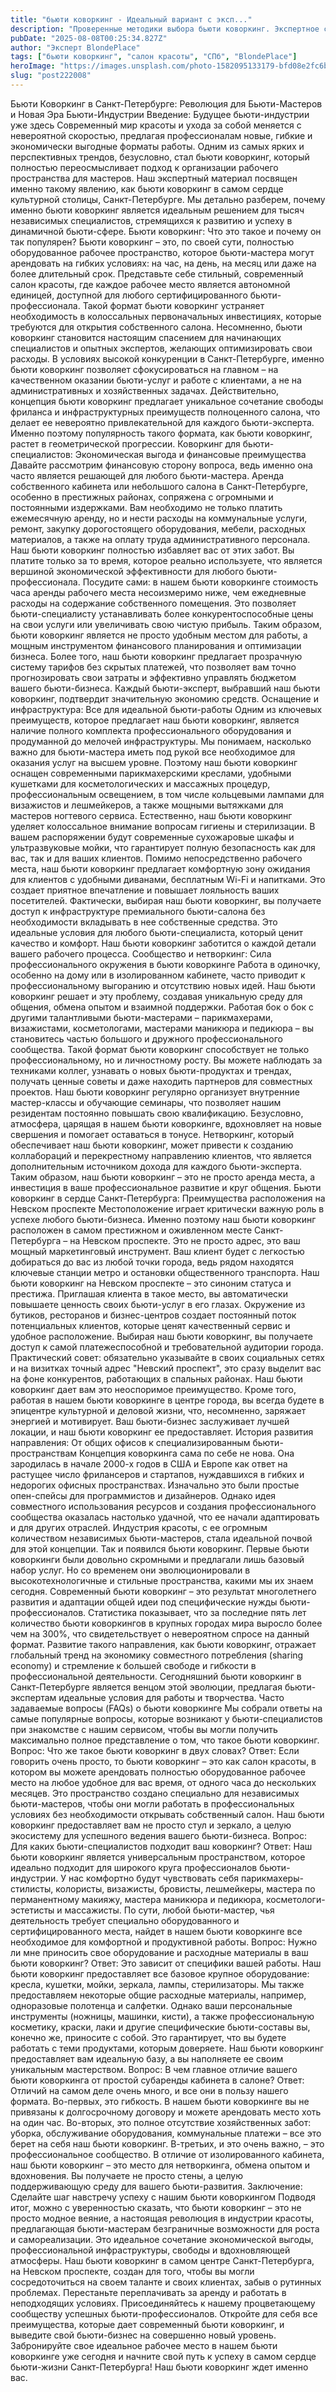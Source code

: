 ```yaml
---
title: "бьюти коворкинг - Идеальный вариант с эксп..."
description: "Проверенные методики выбора бьюти коворкинг. Экспертное сравнение популярных решений. Обратитесь за консультацией к профессионалам BlondePlace. Эксклюзивные пред..."
pubDate: "2025-08-08T00:25:34.827Z"
author: "Эксперт BlondePlace"
tags: ["бьюти коворкинг", "салон красоты", "СПб", "BlondePlace"]
heroImage: "https://images.unsplash.com/photo-1582095133179-bfd08e2fc6b3?q=80&w=800&auto=format&fit=crop"
slug: "post222008"
---
```


Бьюти Коворкинг в Санкт-Петербурге: Революция для Бьюти-Мастеров и Новая Эра Бьюти-Индустрии Введение: Будущее бьюти-индустрии уже здесь Современный мир красоты и ухода за собой меняется с невероятной скоростью, предлагая профессионалам новые, гибкие и экономически выгодные форматы работы. Одним из самых ярких и перспективных трендов, безусловно, стал бьюти коворкинг, который полностью переосмысливает подход к организации рабочего пространства для мастеров. Наш экспертный материал посвящен именно такому явлению, как бьюти коворкинг в самом сердце культурной столицы, Санкт-Петербурге. Мы детально разберем, почему именно бьюти коворкинг является идеальным решением для тысяч независимых специалистов, стремящихся к развитию и успеху в динамичной бьюти-сфере. Бьюти коворкинг: Что это такое и почему он так популярен? Бьюти коворкинг – это, по своей сути, полностью оборудованное рабочее пространство, которое бьюти-мастера могут арендовать на гибких условиях: на час, на день, на месяц или даже на более длительный срок. Представьте себе стильный, современный салон красоты, где каждое рабочее место является автономной единицей, доступной для любого сертифицированного бьюти-профессионала. Такой формат бьюти коворкинг устраняет необходимость в колоссальных первоначальных инвестициях, которые требуются для открытия собственного салона. Несомненно, бьюти коворкинг становится настоящим спасением для начинающих специалистов и опытных экспертов, желающих оптимизировать свои расходы. В условиях высокой конкуренции в Санкт-Петербурге, именно бьюти коворкинг позволяет сфокусироваться на главном – на качественном оказании бьюти-услуг и работе с клиентами, а не на административных и хозяйственных задачах. Действительно, концепция бьюти коворкинг предлагает уникальное сочетание свободы фриланса и инфраструктурных преимуществ полноценного салона, что делает ее невероятно привлекательной для каждого бьюти-эксперта. Именно поэтому популярность такого формата, как бьюти коворкинг, растет в геометрической прогрессии. Коворкинг для бьюти-специалистов: Экономическая выгода и финансовые преимущества Давайте рассмотрим финансовую сторону вопроса, ведь именно она часто является решающей для любого бьюти-мастера. Аренда собственного кабинета или небольшого салона в Санкт-Петербурге, особенно в престижных районах, сопряжена с огромными и постоянными издержками. Вам необходимо не только платить ежемесячную аренду, но и нести расходы на коммунальные услуги, ремонт, закупку дорогостоящего оборудования, мебели, расходных материалов, а также на оплату труда административного персонала. Наш бьюти коворкинг полностью избавляет вас от этих забот. Вы платите только за то время, которое реально используете, что является вершиной экономической эффективности для любого бьюти-профессионала. Посудите сами: в нашем бьюти коворкинге стоимость часа аренды рабочего места несоизмеримо ниже, чем ежедневные расходы на содержание собственного помещения. Это позволяет бьюти-специалисту устанавливать более конкурентоспособные цены на свои услуги или увеличивать свою чистую прибыль. Таким образом, бьюти коворкинг является не просто удобным местом для работы, а мощным инструментом финансового планирования и оптимизации бизнеса. Более того, наш бьюти коворкинг предлагает прозрачную систему тарифов без скрытых платежей, что позволяет вам точно прогнозировать свои затраты и эффективно управлять бюджетом вашего бьюти-бизнеса. Каждый бьюти-эксперт, выбравший наш бьюти коворкинг, подтвердит значительную экономию средств. Оснащение и инфраструктура: Все для идеальной бьюти-работы Одним из ключевых преимуществ, которое предлагает наш бьюти коворкинг, является наличие полного комплекта профессионального оборудования и продуманной до мелочей инфраструктуры. Мы понимаем, насколько важно для бьюти-мастера иметь под рукой все необходимое для оказания услуг на высшем уровне. Поэтому наш бьюти коворкинг оснащен современными парикмахерскими креслами, удобными кушетками для косметологических и массажных процедур, профессиональным освещением, в том числе кольцевыми лампами для визажистов и лешмейкеров, а также мощными вытяжками для мастеров ногтевого сервиса. Естественно, наш бьюти коворкинг уделяет колоссальное внимание вопросам гигиены и стерилизации. В вашем распоряжении будут современные сухожаровые шкафы и ультразвуковые мойки, что гарантирует полную безопасность как для вас, так и для ваших клиентов. Помимо непосредственно рабочего места, наш бьюти коворкинг предлагает комфортную зону ожидания для клиентов с удобными диванами, бесплатным Wi-Fi и напитками. Это создает приятное впечатление и повышает лояльность ваших посетителей. Фактически, выбирая наш бьюти коворкинг, вы получаете доступ к инфраструктуре премиального бьюти-салона без необходимости вкладывать в нее собственные средства. Это идеальные условия для любого бьюти-специалиста, который ценит качество и комфорт. Наш бьюти коворкинг заботится о каждой детали вашего рабочего процесса. Сообщество и нетворкинг: Сила профессионального окружения в бьюти коворкинге Работа в одиночку, особенно на дому или в изолированном кабинете, часто приводит к профессиональному выгоранию и отсутствию новых идей. Наш бьюти коворкинг решает и эту проблему, создавая уникальную среду для общения, обмена опытом и взаимной поддержки. Работая бок о бок с другими талантливыми бьюти-мастерами – парикмахерами, визажистами, косметологами, мастерами маникюра и педикюра – вы становитесь частью большого и дружного профессионального сообщества. Такой формат бьюти коворкинг способствует не только профессиональному, но и личностному росту. Вы можете наблюдать за техниками коллег, узнавать о новых бьюти-продуктах и трендах, получать ценные советы и даже находить партнеров для совместных проектов. Наш бьюти коворкинг регулярно организует внутренние мастер-классы и обучающие семинары, что позволяет нашим резидентам постоянно повышать свою квалификацию. Безусловно, атмосфера, царящая в нашем бьюти коворкинге, вдохновляет на новые свершения и помогает оставаться в тонусе. Нетворкинг, который обеспечивает наш бьюти коворкинг, может привести к созданию коллабораций и перекрестному направлению клиентов, что является дополнительным источником дохода для каждого бьюти-эксперта. Таким образом, наш бьюти коворкинг – это не просто аренда места, а инвестиция в ваше профессиональное развитие и круг общения. Бьюти коворкинг в сердце Санкт-Петербурга: Преимущества расположения на Невском проспекте Местоположение играет критически важную роль в успехе любого бьюти-бизнеса. Именно поэтому наш бьюти коворкинг расположен в самом престижном и оживленном месте Санкт-Петербурга – на Невском проспекте. Это не просто адрес, это ваш мощный маркетинговый инструмент. Ваш клиент будет с легкостью добираться до вас из любой точки города, ведь рядом находятся ключевые станции метро и остановки общественного транспорта. Наш бьюти коворкинг на Невском проспекте – это синоним статуса и престижа. Приглашая клиента в такое место, вы автоматически повышаете ценность своих бьюти-услуг в его глазах. Окружение из бутиков, ресторанов и бизнес-центров создает постоянный поток потенциальных клиентов, которые ценят качественный сервис и удобное расположение. Выбирая наш бьюти коворкинг, вы получаете доступ к самой платежеспособной и требовательной аудитории города. Практический совет: обязательно указывайте в своих социальных сетях и на визитках точный адрес "Невский проспект", это сразу выделит вас на фоне конкурентов, работающих в спальных районах. Наш бьюти коворкинг дает вам это неоспоримое преимущество. Кроме того, работая в нашем бьюти коворкинге в центре города, вы всегда будете в эпицентре культурной и деловой жизни, что, несомненно, заряжает энергией и мотивирует. Ваш бьюти-бизнес заслуживает лучшей локации, и наш бьюти коворкинг ее предоставляет. История развития направления: От общих офисов к специализированным бьюти-пространствам Концепция коворкинга сама по себе не нова. Она зародилась в начале 2000-х годов в США и Европе как ответ на растущее число фрилансеров и стартапов, нуждавшихся в гибких и недорогих офисных пространствах. Изначально это были простые опен-спейсы для программистов и дизайнеров. Однако идея совместного использования ресурсов и создания профессионального сообщества оказалась настолько удачной, что ее начали адаптировать и для других отраслей. Индустрия красоты, с ее огромным количеством независимых бьюти-мастеров, стала идеальной почвой для этой концепции. Так и появился бьюти коворкинг. Первые бьюти коворкинги были довольно скромными и предлагали лишь базовый набор услуг. Но со временем они эволюционировали в высокотехнологичные и стильные пространства, какими мы их знаем сегодня. Современный бьюти коворкинг – это результат многолетнего развития и адаптации общей идеи под специфические нужды бьюти-профессионалов. Статистика показывает, что за последние пять лет количество бьюти коворкингов в крупных городах мира выросло более чем на 300%, что свидетельствует о невероятном спросе на данный формат. Развитие такого направления, как бьюти коворкинг, отражает глобальный тренд на экономику совместного потребления (sharing economy) и стремление к большей свободе и гибкости в профессиональной деятельности. Сегодняшний бьюти коворкинг в Санкт-Петербурге является венцом этой эволюции, предлагая бьюти-экспертам идеальные условия для работы и творчества. Часто задаваемые вопросы (FAQs) о бьюти коворкинге Мы собрали ответы на самые популярные вопросы, которые возникают у бьюти-специалистов при знакомстве с нашим сервисом, чтобы вы могли получить максимально полное представление о том, что такое бьюти коворкинг. Вопрос: Что же такое бьюти коворкинг в двух словах? Ответ: Если говорить очень просто, то бьюти коворкинг – это как салон красоты, в котором вы можете арендовать полностью оборудованное рабочее место на любое удобное для вас время, от одного часа до нескольких месяцев. Это пространство создано специально для независимых бьюти-мастеров, чтобы они могли работать в профессиональных условиях без необходимости открывать собственный салон. Наш бьюти коворкинг предоставляет вам не просто стул и зеркало, а целую экосистему для успешного ведения вашего бьюти-бизнеса. Вопрос: Для каких бьюти-специалистов подходит ваш коворкинг? Ответ: Наш бьюти коворкинг является универсальным пространством, которое идеально подходит для широкого круга профессионалов бьюти-индустрии. У нас комфортно будут чувствовать себя парикмахеры-стилисты, колористы, визажисты, бровисты, лешмейкеры, мастера по перманентному макияжу, мастера маникюра и педикюра, косметологи-эстетисты и массажисты. По сути, любой бьюти-мастер, чья деятельность требует специально оборудованного и сертифицированного места, найдет в нашем бьюти коворкинге все необходимое для комфортной и продуктивной работы. Вопрос: Нужно ли мне приносить свое оборудование и расходные материалы в ваш бьюти коворкинг? Ответ: Это зависит от специфики вашей работы. Наш бьюти коворкинг предоставляет все базовое крупное оборудование: кресла, кушетки, мойки, зеркала, лампы, стерилизаторы. Мы также предоставляем некоторые общие расходные материалы, например, одноразовые полотенца и салфетки. Однако ваши персональные инструменты (ножницы, машинки, кисти), а также профессиональную косметику, краски, лаки и другие специфические бьюти-составы вы, конечно же, приносите с собой. Это гарантирует, что вы будете работать с теми продуктами, которым доверяете. Наш бьюти коворкинг предоставляет вам идеальную базу, а вы наполняете ее своим уникальным мастерством. Вопрос: В чем главное отличие вашего бьюти коворкинга от простой субаренды кабинета в салоне? Ответ: Отличий на самом деле очень много, и все они в пользу нашего формата. Во-первых, это гибкость. В нашем бьюти коворкинге вы не привязаны к долгосрочному договору и можете арендовать место хоть на один час. Во-вторых, это полное отсутствие хозяйственных забот: уборка, обслуживание оборудования, коммунальные платежи – все это берет на себя наш бьюти коворкинг. В-третьих, и это очень важно, – это профессиональное сообщество. В отличие от изолированного кабинета, наш бьюти коворкинг – это место для нетворкинга, обмена опытом и вдохновения. Вы получаете не просто стены, а целую поддерживающую среду для вашего бьюти-развития. Заключение: Сделайте шаг навстречу успеху с нашим бьюти коворкингом Подводя итог, можно с уверенностью сказать, что бьюти коворкинг – это не просто модное веяние, а настоящая революция в индустрии красоты, предлагающая бьюти-мастерам безграничные возможности для роста и самореализации. Это идеальное сочетание экономической выгоды, профессиональной инфраструктуры, свободы и вдохновляющей атмосферы. Наш бьюти коворкинг в самом центре Санкт-Петербурга, на Невском проспекте, создан для того, чтобы вы могли сосредоточиться на своем таланте и своих клиентах, забыв о рутинных проблемах. Перестаньте переплачивать за аренду и работать в неподходящих условиях. Присоединяйтесь к нашему процветающему сообществу успешных бьюти-профессионалов. Откройте для себя все преимущества, которые дает современный бьюти коворкинг, и выведите свой бьюти-бизнес на совершенно новый уровень. Забронируйте свое идеальное рабочее место в нашем бьюти коворкинге уже сегодня и начните свой путь к успеху в самом сердце бьюти-жизни Санкт-Петербурга! Наш бьюти коворкинг ждет именно вас.